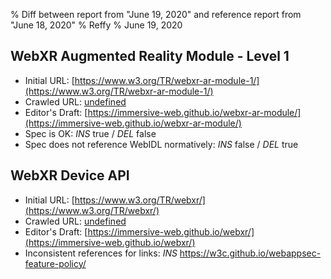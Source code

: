 % Diff between report from "June 19, 2020" and reference report from "June 18, 2020"
% Reffy
% June 19, 2020

## WebXR Augmented Reality Module - Level 1

- Initial URL: [https://www.w3.org/TR/webxr-ar-module-1/](https://www.w3.org/TR/webxr-ar-module-1/)
- Crawled URL: [undefined](undefined)
- Editor's Draft: [https://immersive-web.github.io/webxr-ar-module/](https://immersive-web.github.io/webxr-ar-module/)
- Spec is OK: *INS* true / *DEL* false
- Spec does not reference WebIDL normatively: *INS* false / *DEL* true


## WebXR Device API

- Initial URL: [https://www.w3.org/TR/webxr/](https://www.w3.org/TR/webxr/)
- Crawled URL: [undefined](undefined)
- Editor's Draft: [https://immersive-web.github.io/webxr/](https://immersive-web.github.io/webxr/)
- Inconsistent references for links: *INS* https://w3c.github.io/webappsec-feature-policy/


